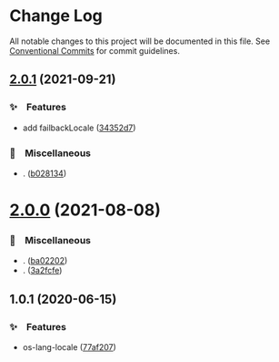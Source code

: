 # Change Log

All notable changes to this project will be documented in this file.
See [Conventional Commits](https://conventionalcommits.org) for commit guidelines.

## [2.0.1](https://github.com/bluelovers/ws-os/compare/os-lang-locale@2.0.0...os-lang-locale@2.0.1) (2021-09-21)


### ✨　Features

* add failbackLocale ([34352d7](https://github.com/bluelovers/ws-os/commit/34352d7e21a9766b92a93f82c02ba8cb6789212b))


### 🔖　Miscellaneous

* . ([b028134](https://github.com/bluelovers/ws-os/commit/b02813425f88491a0d3bc2668d6ca77087abb4be))





# [2.0.0](https://github.com/bluelovers/ws-os/compare/os-lang-locale@1.0.1...os-lang-locale@2.0.0) (2021-08-08)


### 🔖　Miscellaneous

* . ([ba02202](https://github.com/bluelovers/ws-os/commit/ba02202accb512a79c7fb471c47ba1239ce2225c))
* . ([3a2fcfe](https://github.com/bluelovers/ws-os/commit/3a2fcfeefb3570a7a380fd34a280951508a4a692))





## 1.0.1 (2020-06-15)


### ✨　Features

*  os-lang-locale ([77af207](https://github.com/bluelovers/ws-os/commit/77af207117f0ebd8ab52a4a6707185dc0f95f38f))
